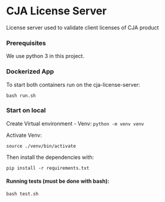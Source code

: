 # CJA License Server

License server used to validate client licenses of CJA product

### Prerequisites

We use python 3 in this project.

### Dockerized App

To start both containers run on the cja-license-server:

`bash run.sh`

### Start on local

Create Virtual environment - Venv:
`python -m venv venv`

Activate Venv:

`source ./venv/bin/activate`

Then install the dependencies with:

`pip install -r requirements.txt`

#### Running tests (must be done with bash):

`bash test.sh`
